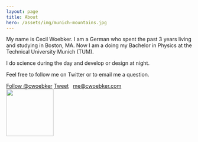 ```yaml
---
layout: page
title: About
hero: /assets/img/munich-mountains.jpg
---
```


<div class="left" style="max-width: 570px;">
    <p>
    My name is Cecil Woebker. I am a German who spent the past 3 years living and studying in Boston, MA.
    Now I am a doing my Bachelor in Physics at the Technical University Munich (TUM).
    </p>
    <p>I do science during the day and develop or design at night.</p>
    <p>Feel free to follow me on Twitter or to email me a question.</p>
    <div id="footerbar">
      <div class="social">
        <a href="https://twitter.com/cwoebker" class="twitter-follow-button" data-show-count="false">Follow @cwoebker</a>
        <script>!function(d,s,id){var js,fjs=d.getElementsByTagName(s)[0];if(!d.getElementById(id)){js=d.createElement(s);js.id=id;js.src="//platform.twitter.com/widgets.js";fjs.parentNode.insertBefore(js,fjs);}}(document,"script","twitter-wjs");</script>
        <a href="https://twitter.com/share" class="twitter-share-button" data-via="cwoebker">Tweet</a>
        <script>!function(d,s,id){var js,fjs=d.getElementsByTagName(s)[0];if(!d.getElementById(id)){js=d.createElement(s);js.id=id;js.src="//platform.twitter.com/widgets.js";fjs.parentNode.insertBefore(js,fjs);}}(document,"script","twitter-wjs");</script>
        <a>&nbsp;</a>
        <a href="mailto:me@cwoebker.com">me@cwoebker.com</a>
      </div>
    </div>
</div>
<div class="right">
<img src="http://www.gravatar.com/avatar/08f391968a5dcd91795e388f76f867f4?s=128" height="128" width="128" class="avatar">
</div>
